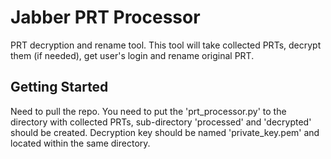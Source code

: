 # Jabber PRT Processor

PRT decryption and rename tool. 
This tool will take collected PRTs, decrypt them (if needed), get user's login and rename original PRT.


## Getting Started

Need to pull the repo.
You need to put the 'prt_processor.py' to the directory with collected PRTs, sub-directory 'processed' and 
'decrypted' should be created. Decryption key should be named 'private_key.pem' and located within the same directory.

